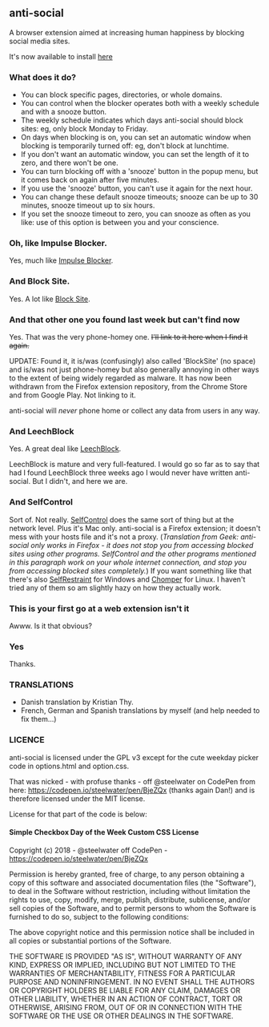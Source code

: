 ## anti-social

A browser extension aimed at increasing human happiness by blocking social
media sites.

It's now available to install [here](https://addons.mozilla.org/en-GB/firefox/addon/anti-social-blocker/)

### What does it do?

* You can block specific pages, directories, or whole domains.
* You can control when the blocker operates both with a weekly schedule and with a snooze button.
* The weekly schedule indicates which days anti-social should block sites: eg, only block Monday to Friday.
* On days when blocking is on, you can set an automatic window when blocking is temporarily turned off: eg, don't block at lunchtime.
* If you don't want an automatic window, you can set the length of it to zero, and there won't be one.
* You can turn blocking off with a 'snooze' button in the popup menu, but it comes back on again after five minutes.
* If you use the 'snooze' button, you can't use it again for the next hour.
* You can change these default snooze timeouts; snooze can be up to 30 minutes, snooze timeout up to six hours.
* If you set the snooze timeout to zero, you can snooze as often as you like: use of this option is between you and your conscience.

### Oh, like Impulse Blocker.

Yes, much like [Impulse Blocker](https://addons.mozilla.org/en-US/firefox/addon/impulse-blocker/).

### And Block Site.

Yes. A lot like [Block Site](https://addons.mozilla.org/en-US/firefox/addon/block-site-2/).

### And that other one you found last week but can't find now

Yes. That was the very phone-homey one. ~~I'll link to it here when I find it again.~~

UPDATE: Found it, it is/was (confusingly) also called 'BlockSite' (no space) and is/was not just phone-homey but also generally annoying in other ways to the extent of being widely regarded as malware. It has now been withdrawn from the Firefox extension repository, from the Chrome Store and from Google Play. Not linking to it.

anti-social will *never* phone home or collect any data from users in any way.

### And LeechBlock

Yes. A great deal like [LeechBlock](https://addons.mozilla.org/en-US/firefox/addon/leechblock-ng/).

LeechBlock is mature and very full-featured. I would go so far as to say that had I found LeechBlock three weeks ago I would never have written anti-social. But I didn't, and here we are.

### And SelfControl

Sort of. Not really. [SelfControl](https://selfcontrolapp.com/) does the same sort of thing but at the network level. Plus it's Mac only. anti-social is a Firefox extension; it doesn't mess with your hosts file and it's not a proxy. (*Translation from Geek: anti-social only works in Firefox - it does not stop you from accessing blocked sites using other programs. SelfControl and the other programs mentioned in this paragraph work on your whole internet connection, and stop you from accessing blocked sites completely.*) If you want something like that there's also [SelfRestraint](https://github.com/ParkerK/selfrestraint/) for Windows and [Chomper](https://github.com/aniketpanjwani/chomper) for Linux. I haven't tried any of them so am slightly hazy on how they actually work.

### This is your first go at a web extension isn't it

Awww. Is it that obvious?

### Yes

Thanks.

### TRANSLATIONS

* Danish translation by Kristian Thy.
* French, German and Spanish translations by myself (and help needed to fix them...)

### LICENCE

anti-social is licensed under the GPL v3 except for the cute weekday picker code in options.html and option.css.

That was nicked - with profuse thanks - off @steelwater on CodePen from here: https://codepen.io/steelwater/pen/BjeZQx (thanks again Dan!) and is therefore licensed under the MIT license.

License for that part of the code is below:

#### Simple Checkbox Day of the Week Custom CSS License

Copyright (c) 2018 - @steelwater off CodePen - https://codepen.io/steelwater/pen/BjeZQx

Permission is hereby granted, free of charge, to any person
obtaining a copy of this software and associated documentation
files (the "Software"), to deal in the Software without restriction,
 including without limitation the rights to use, copy, modify,
merge, publish, distribute, sublicense, and/or sell copies of
the Software, and to permit persons to whom the Software is
furnished to do so, subject to the following conditions:

The above copyright notice and this permission notice shall
be included in all copies or substantial portions of the Software.

THE SOFTWARE IS PROVIDED "AS IS", WITHOUT WARRANTY OF ANY KIND,
EXPRESS OR IMPLIED, INCLUDING BUT NOT LIMITED TO THE WARRANTIES
OF MERCHANTABILITY, FITNESS FOR A PARTICULAR PURPOSE AND
NONINFRINGEMENT. IN NO EVENT SHALL THE AUTHORS OR COPYRIGHT
HOLDERS BE LIABLE FOR ANY CLAIM, DAMAGES OR OTHER LIABILITY,
WHETHER IN AN ACTION OF CONTRACT, TORT OR OTHERWISE, ARISING FROM,
OUT OF OR IN CONNECTION WITH THE SOFTWARE OR THE USE OR OTHER
DEALINGS IN THE SOFTWARE.
